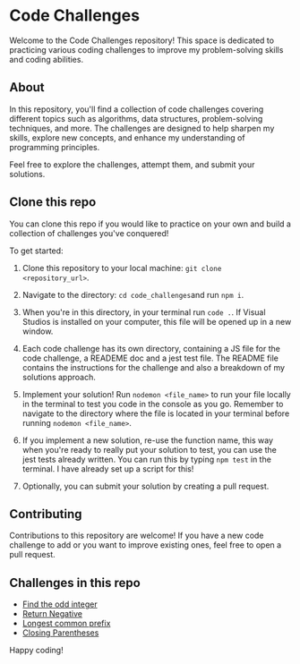 # Code Challenges

Welcome to the Code Challenges repository! This space is dedicated to practicing various coding challenges to improve my problem-solving skills and coding abilities.

## About

In this repository, you'll find a collection of code challenges covering different topics such as algorithms, data structures, problem-solving techniques, and more. The challenges are designed to help sharpen my skills, explore new concepts, and enhance my understanding of programming principles.

Feel free to explore the challenges, attempt them, and submit your solutions. 

## Clone this repo

You can clone this repo if you would like to practice on your own and build a collection of challenges you've conquered! 

To get started:

1. Clone this repository to your local machine: `git clone <repository_url>`.

2. Navigate to the directory: `cd code_challenges`and run `npm i`.

3. When you're in this directory, in your terminal run `code .`. If Visual Studios is installed on your computer, this file will be opened up in a new window.

4. Each code challenge has its own directory, containing a JS file for the code challenge, a READEME doc and a jest test file. The README file contains the instructions for the challenge and also a breakdown of my solutions approach.

5. Implement your solution! Run `nodemon <file_name>` to run your file locally in the terminal to test you code in the console as you go. Remember to navigate to the directory where the file is located in your terminal before running `nodemon <file_name>`.

7. If you implement a new solution, re-use the function name, this way when you're ready to really put your solution to test, you can use the jest tests already written. You can run this by typing `npm test` in the terminal. I have already set up a script for this!

8. Optionally, you can submit your solution by creating a pull request.

## Contributing

Contributions to this repository are welcome! If you have a new code challenge to add or you want to improve existing ones, feel free to open a pull request.


## Challenges in this repo
- [Find the odd integer](find_the_odd_int/README.md)
- [Return Negative](return_negative/README.md)
- [Longest common prefix](longest_common_prefix/README.md)
- [Closing Parentheses](valid_parentheses/README.md)

Happy coding!
